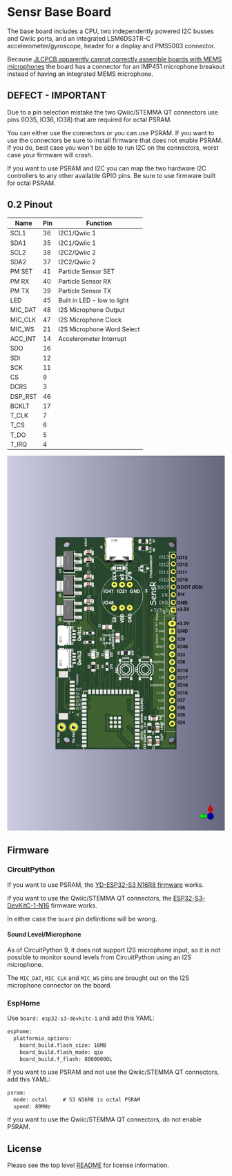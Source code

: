 # Sensr Base Board

The base board includes a CPU, two independently powered I2C busses and Qwiic ports, and an integrated LSM6DS3TR-C accelerometer/gyroscope, header for a display and PMS5003 connector.

Because [JLCPCB apparently cannot correctly assemble boards with MEMS microphones](https://www.reddit.com/r/electronics/comments/1jy9k0o/warning_jlcpcb_cannot_reliably_handle_mems/) the board has a connector for an IMP451 microphone breakout instead of having an integrated MEMS microphone.

## DEFECT - IMPORTANT

Due to a pin selection mistake the two Qwiic/STEMMA QT connectors use pins (IO35, IO36, IO38) that are required for octal PSRAM.

You can either use the connectors or you can use PSRAM. If you want to use the connectors be sure to install firmware that does not enable PSRAM. If you do, best case you won't be able to run I2C on the connectors, worst case your firmware will crash.

If you want to use PSRAM and I2C you can map the two hardware I2C controllers to any other available GPIO pins. Be sure to use firmware built for octal PSRAM.

## 0.2 Pinout

| Name | Pin | Function |
|-----|-----|-------|
|SCL1|36|I2C1/Qwiic 1
|SDA1|35|I2C1/Qwiic 1
|SCL2|38|I2C2/Qwiic 2
|SDA2|37|I2C2/Qwiic 2
|PM SET|41|Particle Sensor SET
|PM RX|40|Particle Sensor RX
|PM TX|39|Particle Sensor TX
|LED|45|Built in LED - low to light
|MIC_DAT|48|I2S Microphone Output
|MIC_CLK|47|I2S Microphone Clock
|MIC_WS|21|I2S Microphone Word Select
|ACC_INT|14|Accelerometer Interrupt
|SDO|16
|SDI|12
|SCK|11
|CS|9
|DCRS|3
|DSP_RST|46
|BCKLT|17
|T_CLK|7
|T_CS|6
|T_DO|5
|T_IRQ|4

![pinout](pinout-0.2.0.jpg)

## Firmware

### CircuitPython

If you want to use PSRAM, the [YD-ESP32-S3 N16R8 firmware](https://circuitpython.org/board/yd_esp32_s3_n16r8/) works. 

If you want to use the Qwiic/STEMMA QT connectors, the [ESP32-S3-DevKitC-1-N16](https://circuitpython.org/board/espressif_esp32s3_devkitc_1_n16/) firmware works.

In either case the `board` pin definitions will be wrong.

#### Sound Level/Microphone

As of CircuitPython 9, it does not support I2S microphone input, so it
is not possible to monitor sound levels from CircuitPython using an
I2S microphone.

The `MIC_DAT`, `MIC_CLK` and `MIC_WS` pins are brought out on the I2S microphone connector on the board.

### EspHome

Use `board: esp32-s3-devkitc-1` and add this YAML:
```
esphome:
  platformio_options:
    board_build.flash_size: 16MB
    board_build.flash_mode: qio
    board_build.f_flash: 80000000L
```

If you want to use PSRAM and not use the Qwiic/STEMMA QT connectors,
add this YAML:
```
psram:
  mode: octal     # S3 N16R8 is octal PSRAM
  speed: 80MHz
```

If you want to use the Qwiic/STEMMA QT connectors, do not enable
PSRAM.

## License

Please see the top level [README](../../README.md) for license information.

